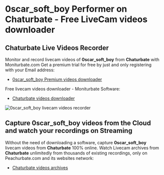 # 0scar_soft_boy Performer on Chaturbate - Free LiveCam videos downloader

## Chaturbate Live Videos Recorder

Monitor and record livecam videos of **0scar_soft_boy** from **Chaturbate** with Moniturbate.com
Get a premium trial for free by just and only registering with your Email address:
* [0scar_soft_boy Premium videos downloader](https://moniturbate.com/request-demo-licence-key.html)

Free livecam videos downloader - Moniturbate Software:
* [Chaturbate videos downloader](https://moniturbate.com/moniturbate-download-software.html)

![0scar_soft_boy livecam videos recorder](https://peachurnet.com/templates/moniturbate-software.png)


## Capture 0scar_soft_boy videos from the Cloud and watch your recordings on Streaming

Without the need of downloading a software, capture **0scar_soft_boy** livecam videos from **Chaturbate** 100% online.
Watch Livecam archives from **Chaturbate** unlimitedly from thousands of existing recordings, only on Peachurbate.com and its websites network:
* [Chaturbate videos archives](https://peachurnet.com/)
